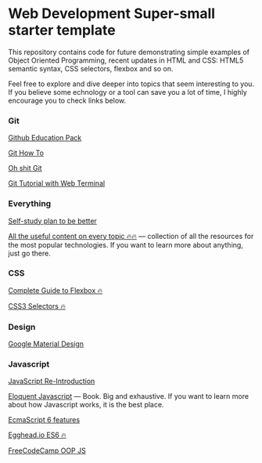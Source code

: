 # Web Development Super-small starter template

This repository contains code for future demonstrating simple examples of Object Oriented Programming, recent updates in HTML and CSS: HTML5 semantic syntax, CSS selectors, flexbox and so on.

Feel free to explore and dive deeper into topics that seem interesting to you. If you believe some echnology or a tool can save you a lot of time, I highly encourage you to check links below.

### Git

[Github Education Pack](https://education.github.com/pack)

[Git How To](https://githowto.com)

[Oh shit Git](http://ohshitgit.com)

[Git Tutorial with Web Terminal](https://try.github.io/)

### Everything 

[Self-study plan to be better](https://github.com/jwasham/coding-interview-university)

[All the useful content on every topic 🔥🔥](https://github.com/sindresorhus/awesome) — collection of all the resources for the most popular technologies. If you want to learn more about anything, just go there.

### CSS

[Complete Guide to Flexbox 🔥](https://css-tricks.com/snippets/css/a-guide-to-flexbox/)

[CSS3 Selectors 🔥](http://flukeout.github.io/)

### Design

[Google Material Design](https://material.io/)


### Javascript

[JavaScript Re-Introduction](https://developer.mozilla.org/en-US/docs/Web/JavaScript/A_re-introduction_to_JavaScript)

[Eloquent Javascript](http://eloquentjavascript.net/) — Book. Big and exhaustive. If you want to learn more about how Javascript works, it is the best place.

[EcmaScript 6 features](http://es6-features.org/)

[Egghead.io ES6 🔥](https://egghead.io/courses/learn-es6-ecmascript-2015)

[FreeCodeCamp OOP JS](https://www.freecodecamp.org/challenges/declare-javascript-objects-as-variables)